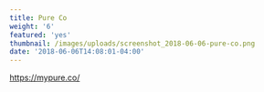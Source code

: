 ```yaml
---
title: Pure Co
weight: '6'
featured: 'yes'
thumbnail: /images/uploads/screenshot_2018-06-06-pure-co.png
date: '2018-06-06T14:08:01-04:00'
---
```

https://mypure.co/
